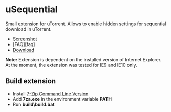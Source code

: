 uSequential
===========

Small extension for uTorrent. Allows to enable hidden settings for sequential download in uTorrent.

- [Screenshot][screenshot]
- [FAQ][faq]
- [Download][download]

**Note:** Extension is dependent on the installed version of Internet Explorer. At the moment, the extension was tested for IE9 and IE10 only.

## Build extension

- Install [7-Zip Command Line Version][7za]
- Add **7za.exe** in the environment variable **PATH**
- Run **build\build.bat**

[screenshot]:https://lh5.googleusercontent.com/-PdIa-yT-3H8/UUp-PQCKBkI/AAAAAAAANKo/8oXxVOnqnP0/s489/uSequential-no-css.PNG
[faq ru]:http://ruzzzua.blogspot.com/2010/02/utorrent-sequential-download.html
[download]:https://github.com/Ruzzz/uSequential/raw/master/build/uSequential.btapp
[7za]:http://www.7-zip.org/download.html
